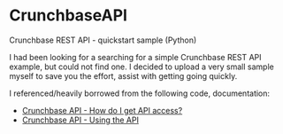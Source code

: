 # CrunchbaseAPI

Crunchbase REST API - quickstart sample (Python)

I had been looking for a searching for a simple Crunchbase REST API example, but could not find one. I decided to upload a very small sample myself to save you the effort, assist with getting going quickly.

I referenced/heavily borrowed from the following code, documentation:
* [Crunchbase API - How do I get API access?](https://support.crunchbase.com/hc/en-us/articles/115010466447-How-do-I-get-API-access-)
* [Crunchbase API - Using the API](https://data.crunchbase.com/docs/using-the-api)
